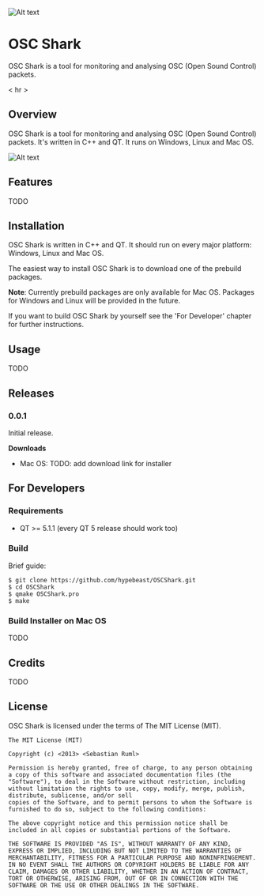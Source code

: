 ![Alt text](https://raw.github.com/hypebeast/OSCShark/master/assets/app_icon.png)
# OSC Shark


OSC Shark is a tool for monitoring and analysing OSC (Open Sound Control) packets.

< hr >

## Overview

OSC Shark is a tool for monitoring and analysing OSC (Open Sound Control) packets. It's written in C++ and QT. It runs on Windows, Linux and Mac OS.

![Alt text](https://raw.github.com/hypebeast/OSCShark/master/assets/screenshots/screenshot_1.png)

## Features

TODO

## Installation

OSC Shark is written in C++ and QT. It should run on every major platform: Windows, Linux and Mac OS.

The easiest way to install OSC Shark is to download one of the prebuild packages.

**Note**: Currently prebuild packages are only available for Mac OS. Packages for Windows and Linux will be provided in the future.

If you want to build OSC Shark by yourself see the 'For Developer' chapter for further instructions.

## Usage

TODO

## Releases

### 0.0.1

Initial release.

**Downloads**

* Mac OS: TODO: add download link for installer

## For Developers

### Requirements

* QT >= 5.1.1 (every QT 5 release should work too)

### Build

Brief guide:

    $ git clone https://github.com/hypebeast/OSCShark.git
    $ cd OSCShark
    $ qmake OSCShark.pro
    $ make

### Build Installer on Mac OS

TODO

## Credits

TODO

## License

OSC Shark is licensed under the terms of The MIT License (MIT).

    The MIT License (MIT)

    Copyright (c) <2013> <Sebastian Ruml>

    Permission is hereby granted, free of charge, to any person obtaining a copy of this software and associated documentation files (the "Software"), to deal in the Software without restriction, including without limitation the rights to use, copy, modify, merge, publish, distribute, sublicense, and/or sell
    copies of the Software, and to permit persons to whom the Software is furnished to do so, subject to the following conditions:

    The above copyright notice and this permission notice shall be included in all copies or substantial portions of the Software.

    THE SOFTWARE IS PROVIDED "AS IS", WITHOUT WARRANTY OF ANY KIND, EXPRESS OR IMPLIED, INCLUDING BUT NOT LIMITED TO THE WARRANTIES OF MERCHANTABILITY, FITNESS FOR A PARTICULAR PURPOSE AND NONINFRINGEMENT. IN NO EVENT SHALL THE AUTHORS OR COPYRIGHT HOLDERS BE LIABLE FOR ANY CLAIM, DAMAGES OR OTHER LIABILITY, WHETHER IN AN ACTION OF CONTRACT, TORT OR OTHERWISE, ARISING FROM, OUT OF OR IN CONNECTION WITH THE SOFTWARE OR THE USE OR OTHER DEALINGS IN THE SOFTWARE.
